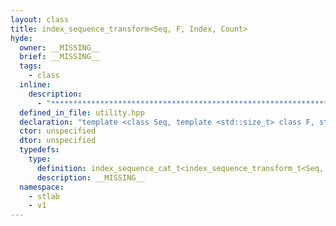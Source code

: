 ```yaml
---
layout: class
title: index_sequence_transform<Seq, F, Index, Count>
hyde:
  owner: __MISSING__
  brief: __MISSING__
  tags:
    - class
  inline:
    description:
      - "***********************************************************************************************"
  defined_in_file: utility.hpp
  declaration: "template <class Seq, template <std::size_t> class F, std::size_t Index, std::size_t Count>\nstruct stlab::index_sequence_transform;"
  ctor: unspecified
  dtor: unspecified
  typedefs:
    type:
      definition: index_sequence_cat_t<index_sequence_transform_t<Seq, F, Index, Count / 2>, index_sequence_transform_t<Seq, F, Index + Count / 2, Count - Count / 2>>
      description: __MISSING__
  namespace:
    - stlab
    - v1
---
```

